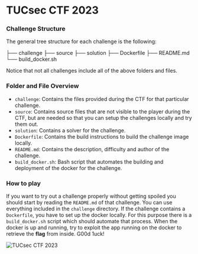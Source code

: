 # TUCsec CTF 2023

### Challenge Structure
The general tree structure for each challenge is the following:

├── challenge
├── source
├── solution
├── Dockerfile
├── README.md
└── build_docker.sh

Notice that not all challenges include all of the above folders and files.

### Folder and File Overview
* `challenge`: Contains the files provided during the CTF for that particular challenge.
* `source`: Contains source files that are not visible to the player during the CTF, but are needed so that you can setup the challenges locally and try them out.
* `solution`: Contains a solver for the challenge.
* `Dockerfile`: Contains the build instructions to build the challenge image locally.
* `README.md`: Contains the description, difficulty and author of the challenge.
* `build_docker.sh`: Bash script that automates the building and deployment of the docker for the challenge.

### How to play
If you want to try out a challenge properly without getting spoiled you should start by reading the `README.md` of that challenge. You can use everything included in the `challenge` directory. If the challenge contains a `Dockerfile`, you have to set up the docker locally. For this purpose there is a `build_docker.sh` script which should automate that process. When the docker is up and running, try to exploit the app running on the docker to retrieve the **flag** from inside. G00d 1uck!

![TUCsec CTF 2023](https://www.ece.tuc.gr/fileadmin/_processed_/d/f/csm_ctf-2023-poster_fc1da4ef69.png)
